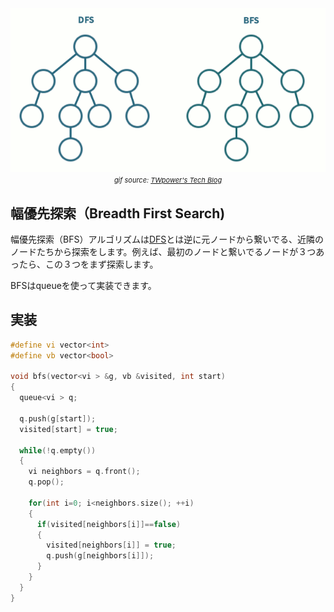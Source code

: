 
<center>
<img src="assets/algorithm/graph/dfsbfs.gif"> <br>
<span style="font-size:11px"><i>gif source: <a href="https://twpower.github.io/73-how-to-implement-dfs-and-bfs-in-cpp">TWpower's Tech Blog</a></i></span>
</center>

<div class="divider"></div>

## 幅優先探索（Breadth First Search)
 
幅優先探索（BFS）アルゴリズムは[DFS](./ja-algorithm-graph-dfs)とは逆に元ノードから繋いでる、近隣のノードたちから探索をします。例えば、最初のノードと繋いでるノードが３つあったら、この３つをまず探索します。

BFSはqueueを使って実装できます。

<div class="divider"></div>

## 実装

```cpp
#define vi vector<int>
#define vb vector<bool>

void bfs(vector<vi > &g, vb &visited, int start) 
{
  queue<vi > q;

  q.push(g[start]);
  visited[start] = true;

  while(!q.empty()) 
  {
    vi neighbors = q.front();
    q.pop();

    for(int i=0; i<neighbors.size(); ++i) 
    {
      if(visited[neighbors[i]]==false)  
      {
        visited[neighbors[i]] = true;
        q.push(g[neighbors[i]]);
      }
    }
  }
}
```
